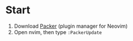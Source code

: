 # Start

1. Download [Packer](https://github.com/wbthomason/packer.nvim) (plugin manager for Neovim)
2. Open nvim, then type `:PackerUpdate`
